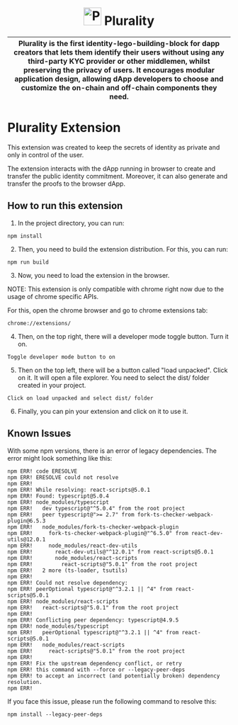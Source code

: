 <p align="center">
    <h1 align="center">
      <picture>
        <img width="40" alt="Plurality icon." src="https://github.com/Web3-Plurality/zk-onchain-identity-verification/blob/main/dapp-verifier/verifier-app/src/images/plurality.png">
      </picture>
      Plurality
    </h1>
</p>

| Plurality is the first identity-lego-building-block for dapp creators that lets them identify their users without using any third-party KYC provider or other middlemen, whilst preserving the privacy of users. It encourages modular application design, allowing dApp developers to choose and customize the on-chain and off-chain components they need. |
| ------------------------------------------------------------------------------------------------------------------------------------------------------------------------------------------------------------------------------------------------------------------------------------------------------------------------------------------------------------ |

# Plurality Extension

This extension was created to keep the secrets of identity as private and only in control of the user.

The extension interacts with the dApp running in browser to create and transfer the public identity commitment. Moreover, it can also generate and transfer the proofs to the browser dApp.

## How to run this extension

1. In the project directory, you can run:

```
npm install
```

2. Then, you need to build the extension distribution. For this, you can run:

```
npm run build
```

3. Now, you need to load the extension in the browser.

NOTE: This extension is only compatible with chrome right now due to the usage of chrome specific APIs.

For this, open the chrome browser and go to chrome extensions tab:

```
chrome://extensions/
```

4. Then, on the top right, there will a developer mode toggle button. Turn it on.

```
Toggle developer mode button to on
```

5. Then on the top left, there will be a button called "load unpacked". Click on it. It will open a file explorer. You need to select the dist/ folder created in your project.

```
Click on load unpacked and select dist/ folder
```

6. Finally, you can pin your extension and click on it to use it.

## Known Issues

With some npm versions, there is an error of legacy dependencies. The error might look something like this:

```
npm ERR! code ERESOLVE
npm ERR! ERESOLVE could not resolve
npm ERR! 
npm ERR! While resolving: react-scripts@5.0.1
npm ERR! Found: typescript@5.0.4
npm ERR! node_modules/typescript
npm ERR!   dev typescript@"^5.0.4" from the root project
npm ERR!   peer typescript@">= 2.7" from fork-ts-checker-webpack-plugin@6.5.3
npm ERR!   node_modules/fork-ts-checker-webpack-plugin
npm ERR!     fork-ts-checker-webpack-plugin@"^6.5.0" from react-dev-utils@12.0.1
npm ERR!     node_modules/react-dev-utils
npm ERR!       react-dev-utils@"^12.0.1" from react-scripts@5.0.1
npm ERR!       node_modules/react-scripts
npm ERR!         react-scripts@"5.0.1" from the root project
npm ERR!   2 more (ts-loader, tsutils)
npm ERR! 
npm ERR! Could not resolve dependency:
npm ERR! peerOptional typescript@"^3.2.1 || ^4" from react-scripts@5.0.1
npm ERR! node_modules/react-scripts
npm ERR!   react-scripts@"5.0.1" from the root project
npm ERR! 
npm ERR! Conflicting peer dependency: typescript@4.9.5
npm ERR! node_modules/typescript
npm ERR!   peerOptional typescript@"^3.2.1 || ^4" from react-scripts@5.0.1
npm ERR!   node_modules/react-scripts
npm ERR!     react-scripts@"5.0.1" from the root project
npm ERR! 
npm ERR! Fix the upstream dependency conflict, or retry
npm ERR! this command with --force or --legacy-peer-deps
npm ERR! to accept an incorrect (and potentially broken) dependency resolution.
npm ERR! 
```

If you face this issue, please run the following command to resolve this:

```
npm install --legacy-peer-deps
```
